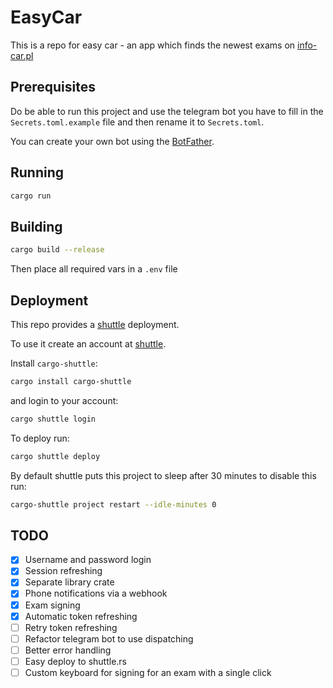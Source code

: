 # EasyCar

This is a repo for easy car - an app which finds the newest exams on [info-car.pl](https://info-car.pl/)

## Prerequisites

Do be able to run this project and use the telegram bot you have to fill in the `Secrets.toml.example` file and then rename it to `Secrets.toml`.

You can create your own bot using the [BotFather](https://t.me/botfather).

## Running 

```bash
cargo run
```

## Building

```bash
cargo build --release
```

Then place all required vars in a `.env` file 

## Deployment

This repo provides a [shuttle](shuttle.rs) deployment.

To use it create an account at [shuttle](https://console.shuttle.rs/login).

Install `cargo-shuttle`:

```bash
cargo install cargo-shuttle
```

and login to your account:

```bash
cargo shuttle login
```

To deploy run:

```bash
cargo shuttle deploy
```

By default shuttle puts this project to sleep after 30 minutes to disable this run:

```bash
cargo-shuttle project restart --idle-minutes 0
```

## TODO

- [x] Username and password login
- [x] Session refreshing
- [x] Separate library crate
- [x] Phone notifications via a webhook
- [x] Exam signing
- [x] Automatic token refreshing
- [ ] Retry token refreshing
- [ ] Refactor telegram bot to use dispatching
- [ ] Better error handling
- [ ] Easy deploy to shuttle.rs
- [ ] Custom keyboard for signing for an exam with a single click

